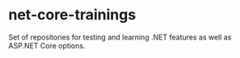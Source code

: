 # net-core-trainings
Set of repositories for testing and learning .NET features as well as ASP.NET Core options.
